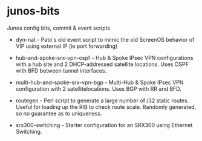 # junos-bits
Junos config bits, commit &amp; event scripts

* dyn-nat - Pato's old event script to mimic the old ScreenOS behavior of VIP using external IP (ie port forwarding)

* hub-and-spoke-srx-vpn-ospf - Hub & Spoke IPsec VPN configurations with a hub site and 2 DHCP-addressed satellite locations.  Uses OSPF with BFD between tunnel interfaces.

* multi-hub-and-spoke-srx-vpn-bgp - Multi-Hub & Spoke IPsec VPN configuration with 2 satellitelocations.  Uses BGP with RR and BFD.

* routegen - Perl script to generate a large number of /32 static routes.  Useful for loading up the RIB to check route scale.  Randomly generated, so no guarantee as to uniqueness.

* srx300-switching - Starter configuration for an SRX300 using Ethernet Switching.
